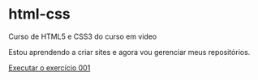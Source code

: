 # html-css
Curso de HTML5 e CSS3 do curso em video

Estou aprendendo a criar sites e agora vou gerenciar meus repositórios.

<a href= "https://rebecacvs.github.io/html-css/exercicios/ex002/" >Executar o exercício 001</a>
